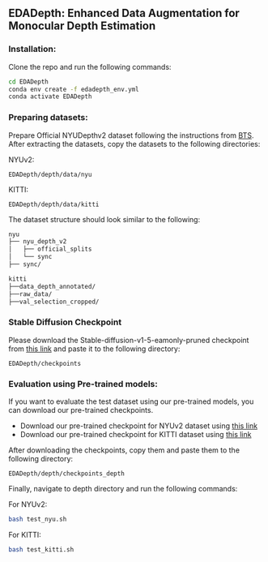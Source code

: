 ## EDADepth: Enhanced Data Augmentation for Monocular Depth Estimation

### Installation:
Clone the repo and run the following commands:
```bash
cd EDADepth
conda env create -f edadepth_env.yml
conda activate EDADepth
```

### Preparing datasets:
Prepare Official NYUDepthv2 dataset following the instructions from [BTS](https://github.com/cleinc/bts/tree/master). 
After extracting the datasets, copy the datasets to the following directories:

NYUv2: 
```
EDADepth/depth/data/nyu
```
KITTI: 
```
EDADepth/depth/data/kitti
```
The dataset structure should look similar to the following:

```bash
nyu
├── nyu_depth_v2
│   ├── official_splits
│   └── sync
├── sync/

kitti
├──data_depth_annotated/
├──raw_data/
├──val_selection_cropped/
```
### Stable Diffusion Checkpoint
Please download the Stable-diffusion-v1-5-eamonly-pruned checkpoint from [this link](https://huggingface.co/runwayml/stable-diffusion-v1-5/blob/main/v1-5-pruned-emaonly.ckpt) and paste it to the following directory:

```commandline
EDADepth/checkpoints
```
### Evaluation using Pre-trained models:
If you want to evaluate the test dataset using our pre-trained models, you can download our pre-trained checkpoints. 

- Download our pre-trained checkpoint for NYUv2 dataset using [this link](https://drive.google.com/file/d/1vfQYNrL2jC12l_lnoYTM7RhIEh1grnX0/view)
- Download our pre-trained checkpoint for KITTI dataset using [this link](https://drive.google.com/file/d/1qMtKEcHM6qSSuairBW7FAL7QWcs5jsNB/view?usp=sharing)

After downloading the checkpoints, copy them and paste them to the following directory:
```
EDADepth/depth/checkpoints_depth
```
Finally, navigate to depth directory and run the following commands:

For NYUv2:
```bash
bash test_nyu.sh
```
For KITTI:
```bash
bash test_kitti.sh
```
